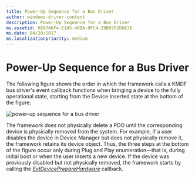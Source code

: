 ```yaml
---
title: Power-Up Sequence for a Bus Driver
author: windows-driver-content
description: Power-Up Sequence for a Bus Driver
ms.assetid: 689746F4-E1A5-40BA-9FC4-29B0702D6E3E
ms.date: 04/20/2017
ms.localizationpriority: medium
---
```


# Power-Up Sequence for a Bus Driver


The following figure shows the order in which the framework calls a KMDF bus driver's event callback functions when bringing a device to the fully operational state, starting from the Device Inserted state at the bottom of the figure:

![power-up sequence for a bus driver](images/pdo-powerup.png)

The framework does not physically delete a PDO until the corresponding device is physically removed from the system. For example, if a user disables the device in Device Manager but does not physically remove it, the framework retains its device object. Thus, the three steps at the bottom of the figure occur only during Plug and Play enumeration—that is, during initial boot or when the user inserts a new device. If the device was previously disabled but not physically removed, the framework starts by calling the [*EvtDevicePrepareHardware*](https://msdn.microsoft.com/library/windows/hardware/ff540880) callback.

 

 





